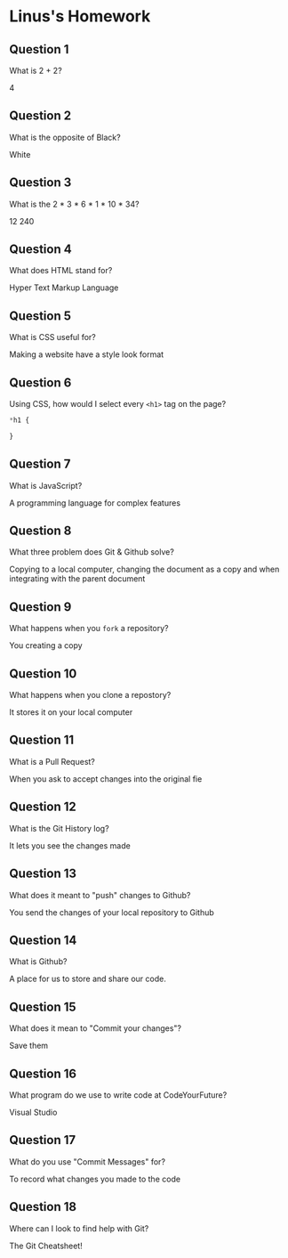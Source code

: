 # Linus's Homework

## Question 1

What is 2 + 2?

4

## Question 2

What is the opposite of Black?

White

## Question 3

What is the  2 * 3 * 6 * 1 * 10 * 34?

12 240

## Question 4 

What does HTML stand for?

Hyper Text Markup Language

## Question 5

What is CSS useful for?

Making a website have a style look format

## Question 6

Using CSS, how would I select every `<h1>` tag on the page?

```css
*h1 {

}
```

## Question 7

What is JavaScript?

A programming language for complex features 

## Question 8

What three problem does Git & Github solve?

Copying to a local computer, changing the document as a copy and when integrating with the parent document

## Question 9

What happens when you `fork` a repository?

You creating a copy 

## Question 10 

What happens when you clone a repostory?

It stores it on your local computer 

## Question 11

What is a Pull Request?

When you ask to accept changes into the original fie

## Question 12

What is the Git History log?

It lets you see the changes made

## Question 13

What does it meant to "push" changes to Github?

You send the changes of your local repository to Github

## Question 14

What is Github?

A place for us to store and share our code.

## Question 15

What does it mean to "Commit your changes"?

Save them

## Question 16

What program do we use to write code at CodeYourFuture?

Visual Studio

## Question 17

What do you use "Commit Messages" for?

To record what changes you made to the code

## Question 18

Where can I look to find help with Git?

The Git Cheatsheet!

